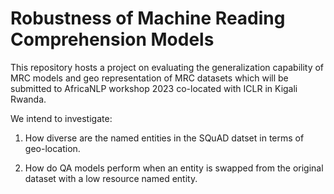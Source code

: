 # Robustness of Machine Reading Comprehension Models
This repository hosts a project on evaluating the generalization capability of MRC models and geo representation of MRC datasets which will be submitted to 
AfricaNLP workshop 2023 co-located with ICLR in Kigali Rwanda.

We intend to investigate:

  1. How diverse are the named entities in the SQuAD datset in terms of geo-location.

  2. How do QA models perform when an entity is swapped from the original dataset with a low resource named entity.
